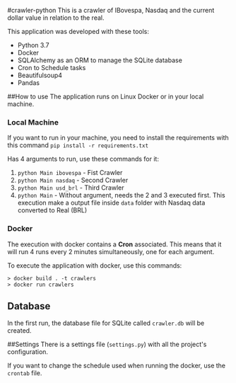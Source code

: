 #crawler-python
This is a crawler of IBovespa, Nasdaq and the current dollar value in relation to the real.

This application was developed with these tools:
* Python 3.7
* Docker
* SQLAlchemy as an ORM to manage the SQLite database
* Cron to Schedule tasks
* Beautifulsoup4
* Pandas

##How to use
The application runs on Linux Docker or in your local machine.

### Local Machine
If you want to run in your machine, you need to install the requirements with this command
`pip install -r requirements.txt`

Has 4 arguments to run, use these commands for it:
1. `python Main ibovespa` - Fist Crawler
1. `python Main nasdaq` - Second Crawler
1. `python Main usd_brl` - Third Crawler
1. `python Main` - Without argument, needs the 2 and 3 executed first. 
    This execution make a output file inside `data` folder with Nasdaq data converted to Real (BRL)
 
### Docker
The execution with docker contains a **Cron** associated. 
This means that it will run 4 runs every 2 minutes simultaneously, one for each argument.

To execute the application with docker, use this commands:
```
> docker build . -t crawlers
> docker run crawlers
```
 
 ## Database
 
In the first run, the database file for SQLite called `crawler.db` will be created.

##Settings
There is a settings file (`settings.py`) with all the project's configuration.

If you want to change the schedule used when running the docker, use the `crontab` file.